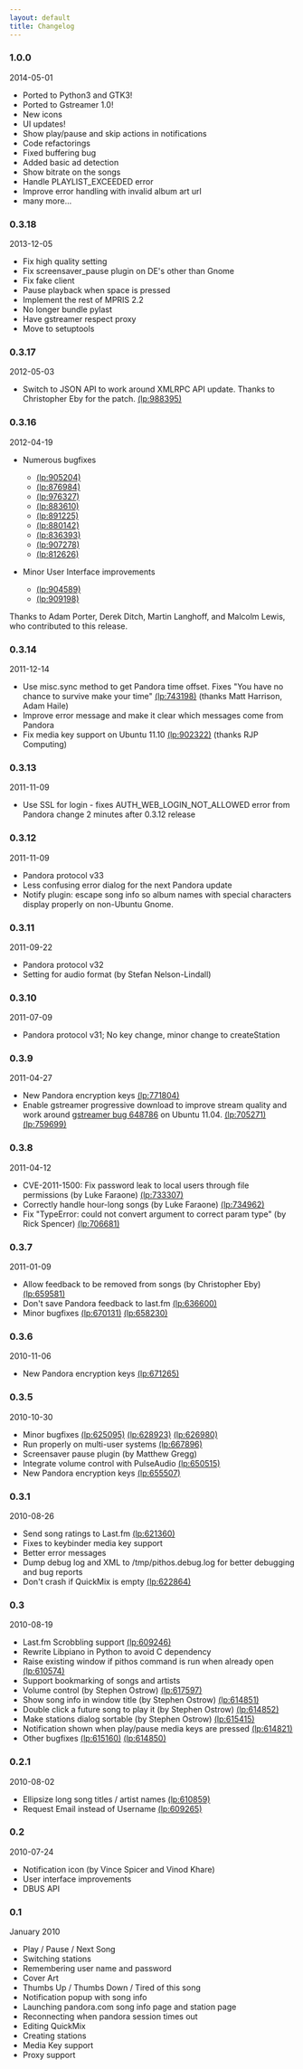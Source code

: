 ```yaml
---
layout: default
title: Changelog
---
```


### 1.0.0
2014-05-01

- Ported to Python3 and GTK3!
- Ported to Gstreamer 1.0!
- New icons
- UI updates!
- Show play/pause and skip actions in notifications
- Code refactorings
- Fixed buffering bug
- Added basic ad detection
- Show bitrate on the songs
- Handle PLAYLIST_EXCEEDED error
- Improve error handling with invalid album art url
- many more...

### 0.3.18
2013-12-05

- Fix high quality setting
- Fix screensaver_pause plugin on DE's other than Gnome
- Fix fake client
- Pause playback when space is pressed
- Implement the rest of MPRIS 2.2
- No longer bundle pylast
- Have gstreamer respect proxy
- Move to setuptools

### 0.3.17
2012-05-03

- Switch to JSON API to work around XMLRPC API update. Thanks to
    Christopher Eby for the patch.
    [(lp:988395)](https://bugs.launchpad.net/pithos/+bug/988395)

### 0.3.16
2012-04-19

- Numerous bugfixes
   - [(lp:905204)](https://bugs.launchpad.net/pithos/+bug/905204)
   - [(lp:876984)](https://bugs.launchpad.net/pithos/+bug/876984)
   - [(lp:976327)](https://bugs.launchpad.net/pithos/+bug/976327)
   - [(lp:883610)](https://bugs.launchpad.net/pithos/+bug/883610)
   - [(lp:891225)](https://bugs.launchpad.net/pithos/+bug/891225)
   - [(lp:880142)](https://bugs.launchpad.net/pithos/+bug/880142)
   - [(lp:836393)](https://bugs.launchpad.net/pithos/+bug/836393)
   - [(lp:907278)](https://bugs.launchpad.net/pithos/+bug/907278)
   - [(lp:812626)](https://bugs.launchpad.net/pithos/+bug/812626)
     
     
- Minor User Interface improvements
   - [(lp:904589)](https://bugs.launchpad.net/pithos/+bug/904589)
   - [(lp:909198)](https://bugs.launchpad.net/pithos/+bug/909198)
     
Thanks to Adam Porter, Derek Ditch, Martin Langhoff, and Malcolm Lewis, who contributed to this release.

### 0.3.14
2011-12-14

- Use misc.sync method to get Pandora time offset. Fixes "You have no chance
    to survive make your time" [(lp:743198)](https://bugs.launchpad.net/pithos/+bug/743198)
    (thanks Matt Harrison, Adam Haile)
- Improve error message and make it clear which messages come from Pandora
- Fix media key support on Ubuntu 11.10 [(lp:902322)](https://bugs.launchpad.net/pithos/+bug/902322) (thanks RJP Computing)

### 0.3.13
2011-11-09

- Use SSL for login - fixes AUTH_WEB_LOGIN_NOT_ALLOWED error from Pandora
    change 2 minutes after 0.3.12 release

### 0.3.12
2011-11-09

- Pandora protocol v33
- Less confusing error dialog for the next Pandora update
- Notify plugin: escape song info so album names with special characters
    display properly on non-Ubuntu Gnome.

### 0.3.11
2011-09-22

- Pandora protocol v32
- Setting for audio format (by Stefan Nelson-Lindall)

### 0.3.10
2011-07-09

- Pandora protocol v31; No key change, minor change to createStation

### 0.3.9
2011-04-27

- New Pandora encryption keys [(lp:771804)](https://bugs.launchpad.net/pithos/+bug/771804)
- Enable gstreamer progressive download to improve stream quality and work around [gstreamer bug 648786](https://bugzilla.gnome.org/show_bug.cgi?id=648786) on Ubuntu 11.04. [(lp:705271)](https://bugs.launchpad.net/pithos/+bug/705271) [(lp:759699)](https://bugs.launchpad.net/pithos/+bug/759699)

### 0.3.8
2011-04-12

- CVE-2011-1500: Fix password leak to local users through file permissions (by Luke Faraone) [(lp:733307)](https://bugs.launchpad.net/pithos/+bug/733307)
- Correctly handle hour-long songs (by Luke Faraone) [(lp:734962)](https://bugs.launchpad.net/pithos/+bug/734962)
- Fix "TypeError: could not convert argument to correct param type" (by Rick Spencer) [(lp:706681)](https://bugs.launchpad.net/pithos/+bug/706681)


### 0.3.7
2011-01-09

- Allow feedback to be removed from songs (by Christopher Eby) [(lp:659581)](https://bugs.launchpad.net/pithos/+bug/659581)
- Don't save Pandora feedback to last.fm [(lp:636600)](https://bugs.launchpad.net/pithos/+bug/636600)
- Minor bugfixes [(lp:670131)](https://bugs.launchpad.net/pithos/+bug/670131) [(lp:658230)](https://bugs.launchpad.net/pithos/+bug/658230)

### 0.3.6
2010-11-06

- New Pandora encryption keys [(lp:671265)](https://bugs.launchpad.net/pithos/+bug/671265)

### 0.3.5
2010-10-30

- Minor bugfixes [(lp:625095)](https://bugs.launchpad.net/pithos/+bug/625095) [(lp:628923)](https://bugs.launchpad.net/pithos/+bug/628923) [(lp:626980)](https://bugs.launchpad.net/pithos/+bug/626980) 
- Run properly on multi-user systems [(lp:667896)](https://bugs.launchpad.net/pithos/+bug/667896)
- Screensaver pause plugin (by Matthew Gregg)
- Integrate volume control with PulseAudio [(lp:650515)](https://bugs.launchpad.net/pithos/+bug/650515)
- New Pandora encryption keys [(lp:655507)](https://bugs.launchpad.net/pithos/+bug/625095)

### 0.3.1
2010-08-26

- Send song ratings to Last.fm [(lp:621360)](https://bugs.launchpad.net/pithos/+bug/621360)
- Fixes to keybinder media key support
- Better error messages
- Dump debug log and XML to /tmp/pithos.debug.log for better debugging and bug reports
- Don't crash if QuickMix is empty [(lp:622864)](https://bugs.launchpad.net/pithos/+bug/622864)

### 0.3
2010-08-19
   
- Last.fm Scrobbling support [(lp:609246)](https://bugs.launchpad.net/pithos/+bug/609246)
- Rewrite Libpiano in Python to avoid C dependency
- Raise existing window if pithos command is run when already open [(lp:610574)](https://bugs.launchpad.net/pithos/+bug/610574)
- Support bookmarking of songs and artists
- Volume control (by Stephen Ostrow) [(lp:617597)](https://bugs.launchpad.net/pithos/+bug/617597)
- Show song info in window title (by Stephen Ostrow) [(lp:614851)](https://bugs.launchpad.net/pithos/+bug/614851)
- Double click a future song to play it (by Stephen Ostrow) [(lp:614852)](https://bugs.launchpad.net/pithos/+bug/614852)
- Make stations dialog sortable (by Stephen Ostrow) [(lp:615415)](https://bugs.launchpad.net/pithos/+bug/615415)
- Notification shown when play/pause media keys are pressed [(lp:614821)](https://bugs.launchpad.net/pithos/+bug/614821)
- Other bugfixes [(lp:615160)](https://bugs.launchpad.net/pithos/+bug/615160) [(lp:614850)](https://bugs.launchpad.net/pithos/+bug/614850)
  
### 0.2.1
2010-08-02

- Ellipsize long song titles / artist names [(lp:610859)](https://bugs.launchpad.net/pithos/+bug/610859)
- Request Email instead of Username [(lp:609265)](https://bugs.launchpad.net/pithos/+bug/609265)

### 0.2
2010-07-24

- Notification icon (by Vince Spicer and Vinod Khare)
- User interface improvements
- DBUS API

### 0.1
January 2010

- Play / Pause / Next Song
- Switching stations
- Remembering user name and password
- Cover Art
- Thumbs Up / Thumbs Down / Tired of this song
- Notification popup with song info
- Launching pandora.com song info page and station page
- Reconnecting when pandora session times out
- Editing QuickMix
- Creating stations
- Media Key support
- Proxy support

